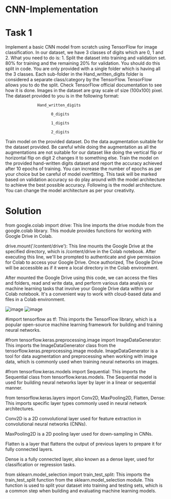 # CNN-Implementation
# Task 1
Implement a basic CNN model from scratch using TensorFlow for image classification. In our dataset, we have 3 classes of digits which are 0, 1 and 2. What you need to do is: 1. Split the dataset into training and validation set. 80% for training and the remaining 20% for validation. You should do this split in code. You are only provided with a single folder which is having all the 3 classes. Each sub-folder in the Hand_written_digits folder is considered a separate class/category by the TensorFlow. TensorFlow allows you to do the split. Check TensorFlow official documentation to see how it is done. Images in the dataset are gray scale of size (100x100) pixel. The dataset provided to you is in the following format:

                  Hand_written_digits

                        0_digits

                        1_digits

                        2_digits
Train model on the provided dataset. Do the data augmentation suitable for the dataset provided. Be careful while doing the augmentation as all the augmentations are not suitable for our dataset like doing the vertical flip or horizontal flip on digit 2 changes it to something else. Train the model on the provided hand-written digits dataset and report the accuracy achieved after 10 epochs of training. You can increase the number of epochs as per your choice but be careful of model overfitting. This task will be marked based on validation accuracy so do play around with the model architecture to achieve the best possible accuracy. Following is the model architecture. You can change the model architecture as per your creativity.
# Solution
from google.colab import drive: This line imports the drive module from the google.colab library. This module provides functions for working with Google Drive in Colab.

drive.mount('/content/drive'): This line mounts the Google Drive at the specified directory, which is /content/drive in the Colab notebook. After executing this line, we'll be prompted to authenticate and give permission for Colab to access your Google Drive. Once authorized, The Google Drive will be accessible as if it were a local directory in the Colab environment.

After mounted the Google Drive using this code, we can access the files and folders, read and write data, and perform various data analysis or machine learning tasks that involve your Google Drive data within your Colab notebook. It's a convenient way to work with cloud-based data and files in a Colab environment.

![image](https://github.com/Mimran0204/CNN-Implementation/assets/149146008/824638d1-98bd-430d-93d2-43cdf811564f)
![image](https://github.com/Mimran0204/CNN-Implementation/assets/149146008/e671b27d-2774-4bb9-9974-ca4eb72427d5)

#import tensorflow as tf: 
This imports the TensorFlow library, which is a popular open-source machine learning framework for building and training neural networks.

#from tensorflow.keras.preprocessing.image import ImageDataGenerator: 
This imports the ImageDataGenerator class from the tensorflow.keras.preprocessing.image module. ImageDataGenerator is a tool for data augmentation and preprocessing when working with image data, which is commonly used when training neural networks on images.

#from tensorflow.keras.models import Sequential: 
This imports the Sequential class from tensorflow.keras.models. The Sequential model is used for building neural networks layer by layer in a linear or sequential manner.

from tensorflow.keras.layers import Conv2D, MaxPooling2D, Flatten, Dense: 
This imports specific layer types commonly used in neural network architectures.

Conv2D is a 2D convolutional layer used for feature extraction in convolutional neural networks (CNNs).

MaxPooling2D is a 2D pooling layer used for down-sampling in CNNs.

Flatten is a layer that flattens the output of previous layers to prepare it for fully connected layers.

Dense is a fully connected layer, also known as a dense layer, used for classification or regression tasks.

from sklearn.model_selection import train_test_split: This imports the train_test_split function from the sklearn.model_selection module. This function is used to split your dataset into training and testing sets, which is a common step when building and evaluating machine learning models.

